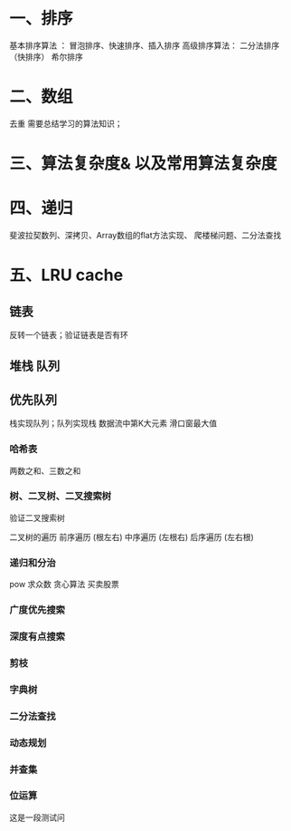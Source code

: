 # 一、排序
基本排序算法 ：
冒泡排序、快速排序、插入排序
高级排序算法：
二分法排序（快排序）  希尔排序
# 二、数组
去重
需要总结学习的算法知识；
# 三、算法复杂度& 以及常用算法复杂度
# 四、递归
斐波拉契数列、深拷贝、Array数组的flat方法实现、 爬楼梯问题、二分法查找
# 五、LRU cache

## 链表
反转一个链表；验证链表是否有环
## 堆栈 队列
## 优先队列
栈实现队列；队列实现栈
数据流中第K大元素
滑口窗最大值
### 哈希表
两数之和、三数之和
### 树、二叉树、二叉搜索树
验证二叉搜索树

二叉树的遍历
前序遍历 (根左右)
中序遍历 (左根右)
后序遍历 (左右根)
### 递归和分治
pow
求众数
贪心算法
买卖股票
### 广度优先搜索
### 深度有点搜索
### 剪枝
### 字典树
### 二分法查找
### 动态规划
### 并查集
### 位运算
这是一段测试问